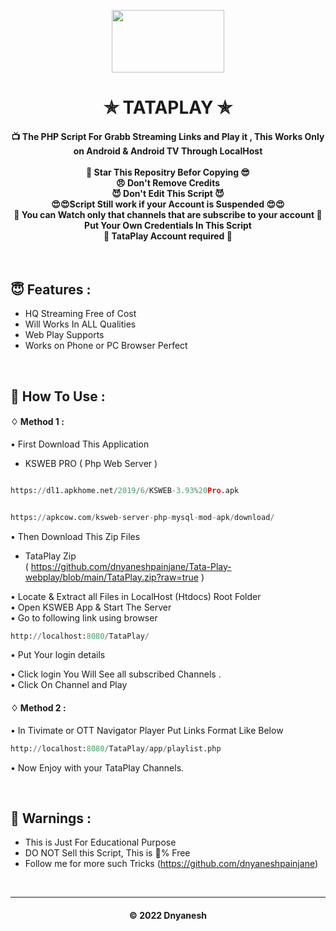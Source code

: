 
<p align="center"><img src="https://encrypted-tbn0.gstatic.com/images?q=tbn:ANd9GcScPSNefEI0l3U47cxheilqsKlDMi2k7A7mYA&usqp=CAU" width="180" height="100"></p>

<h1 align='center'>✯ TATAPLAY ✯</h1>

<!-- DO NOT EDIT FILE AND ADD YOU NAME HERE AND PUBLISH -->
<!-- © 2021 TechieSneh -->

<h4 align='center'>📺 The PHP Script For Grabb Streaming Links and Play it , This Works Only on Android & Android TV Through LocalHost <br><br>🌟 Star This Repositry Befor Copying 😎<br>😠 Don't Remove Credits<br> 😈 Don't Edit This Script 😈<br> 😍😍Script Still work if your Account is Suspended 😍😍<br> 🫠 You can Watch only that channels that are subscribe to your account 🫠<br>Put Your Own Credentials In This Script <br> 🙂 TataPlay Account required 🙂</h4>
<br>

<h2>😇 Features :</h2>

- HQ Streaming Free of Cost <br>
- Will Works In ALL Qualities
- Web Play Supports
- Works on Phone or PC Browser Perfect


<br>
<h2>🍁 How To Use : </h2>

#### ♢ Method 1 :

• First Download This Application<br>
 - KSWEB PRO ( Php Web Server ) <br>

  ```py
  
https://dl1.apkhome.net/2019/6/KSWEB-3.93%20Pro.apk

  ```
  
  ```py

https://apkcow.com/ksweb-server-php-mysql-mod-apk/download/

  ```

• Then Download This Zip Files<br>
 - TataPlay Zip <br> ( https://github.com/dnyaneshpainjane/Tata-Play-webplay/blob/main/TataPlay.zip?raw=true ) <br>

• Locate & Extract all Files in LocalHost (Htdocs) Root Folder <br>
• Open KSWEB App & Start The Server <br>
• Go to following link using browser <br>
```py
http://localhost:8080/TataPlay/
```
• Put Your login details <br>

• Click login You Will See all subscribed Channels . <br>
• Click On Channel and Play <br>


#### ♢ Method 2 :

• In Tivimate or OTT Navigator Player Put Links Format Like Below

  ```py
http://localhost:8080/TataPlay/app/playlist.php
  ```
  
   • Now Enjoy with your TataPlay Channels.</b><br>

<br>
 

<h2>🚸 Warnings :</h2>

- This is Just For Educational Purpose
- DO NOT Sell this Script, This is 💯% Free
- Follow me for more such Tricks
(https://github.com/dnyaneshpainjane)
<br>


---
<h4 align='center'>© 2022 Dnyanesh </h4>

<!-- DO NOT REMOVE THIS CREDIT 🤬 🤬 -->
